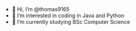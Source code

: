 - 👋 Hi, I’m @thomas9165
- 👀 I’m interested in coding in Java and Python
- 🌱 I’m currently studying BSc Computer Science
